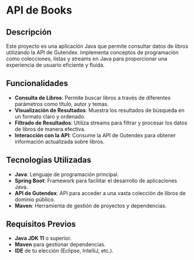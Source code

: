 # API de Books

## Descripción

Este proyecto es una aplicación Java que permite consultar datos de libros utilizando la API de Gutendex. Implementa conceptos de programación como colecciones, listas y streams en Java para proporcionar una experiencia de usuario eficiente y fluida.

## Funcionalidades

- **Consulta de Libros**: Permite buscar libros a través de diferentes parámetros como título, autor y temas.
- **Visualización de Resultados**: Muestra los resultados de búsqueda en un formato claro y ordenado.
- **Filtrado de Resultados**: Utiliza streams para filtrar y procesar los datos de libros de manera efectiva.
- **Interacción con la API**: Consume la API de Gutendex para obtener información actualizada sobre libros.

## Tecnologías Utilizadas

- **Java**: Lenguaje de programación principal.
- **Spring Boot**: Framework para facilitar el desarrollo de aplicaciones Java.
- **API de Gutendex**: API para acceder a una vasta colección de libros de dominio público.
- **Maven**: Herramienta de gestión de proyectos y dependencias.

## Requisitos Previos

- **Java JDK 11** o superior.
- **Maven** para gestionar dependencias.
- **IDE** de tu elección (Eclipse, IntelliJ, etc.).

